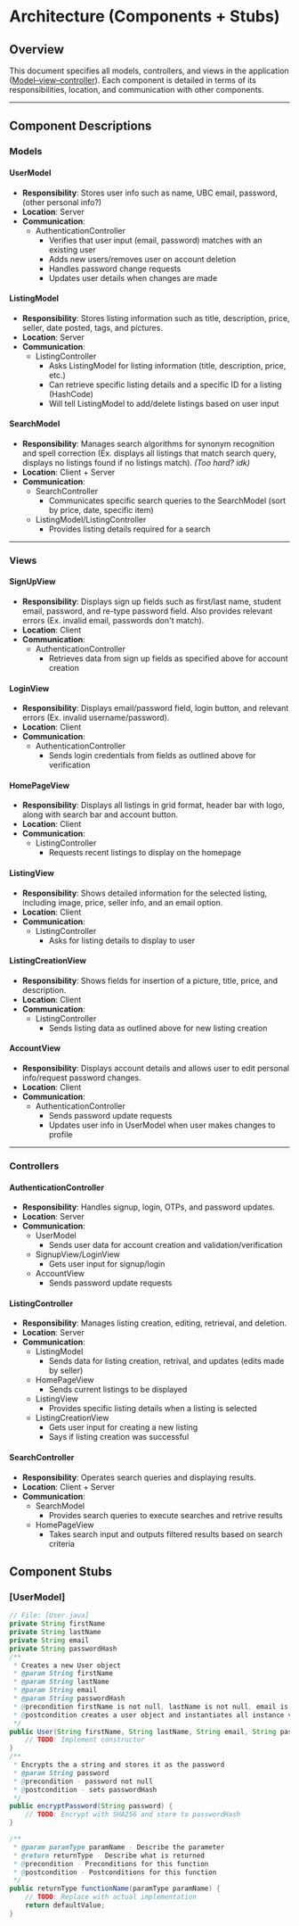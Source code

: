 # Architecture (Components + Stubs)

## Overview
This document specifies all models, controllers, and views in the application ([Model–view–controller](https://en.wikipedia.org/wiki/Model%E2%80%93view%E2%80%93controller)). Each component is detailed in terms of its responsibilities, location, and communication with other components. 

---

## Component Descriptions

### Models

#### UserModel
- **Responsibility**: Stores user info such as name, UBC email, password, (other personal info?)
- **Location**: Server
- **Communication**:
  - AuthenticationController
    - Verifies that user input (email, password) matches with an existing user
    - Adds new users/removes user on account deletion
    - Handles password change requests
    - Updates user details when changes are made

#### ListingModel
- **Responsibility**: Stores listing information such as title, description, price, seller, date posted, tags, and pictures.
- **Location**: Server
- **Communication**:
  - ListingController
    - Asks ListingModel for listing information (title, description, price, etc.)
    - Can retrieve specific listing details and a specific ID for a listing (HashCode)
    - Will tell ListingModel to add/delete listings based on user input

#### SearchModel
- **Responsibility**: Manages search algorithms for synonym recognition and spell correction (Ex. displays all listings that match search query, displays no listings found if no listings match). *(Too hard? idk)*
- **Location**: Client + Server
- **Communication**:
  - SearchController
    - Communicates specific search queries to the SearchModel (sort by price, date, specific item)
  - ListingModel/ListingController
    - Provides listing details required for a search

---

### Views

#### **SignUpView**
- **Responsibility**: Displays sign up fields such as first/last name, student email, password, and re-type password field. Also provides relevant errors (Ex. invalid email, passwords don't match).
- **Location**: Client
- **Communication**:
  - AuthenticationController
    - Retrieves data from sign up fields as specified above for account creation

#### **LoginView**
- **Responsibility**: Displays email/password field, login button, and relevant errors (Ex. invalid username/password).
- **Location**: Client
- **Communication**:
  - AuthenticationController
    - Sends login credentials from fields as outlined above for verification

#### **HomePageView**
- **Responsibility**: Displays all listings in grid format, header bar with logo, along with search bar and account button.
- **Location**: Client
- **Communication**:
  - ListingController
    - Requests recent listings to display on the homepage

#### **ListingView**
- **Responsibility**: Shows detailed information for the selected listing, including image, price, seller info, and an email option.
- **Location**: Client
- **Communication**:
  - ListingController
    - Asks for listing details to display to user

#### **ListingCreationView**
- **Responsibility**: Shows fields for insertion of a picture, title, price, and description.
- **Location**: Client
- **Communication**:
  - ListingController
    - Sends listing data as outlined above for new listing creation

#### **AccountView**
- **Responsibility**: Displays account details and allows user to edit personal info/request password changes.
- **Location**: Client
- **Communication**:
  - AuthenticationController
    - Sends password update requests
    - Updates user info in UserModel when user makes changes to profile
    
---

### Controllers

#### **AuthenticationController**
- **Responsibility**: Handles signup, login, OTPs, and password updates.
- **Location**: Server
- **Communication**:
  - UserModel
    - Sends user data for account creation and validation/verification
  - SignupView/LoginView
    - Gets user input for signup/login
  - AccountView
    - Sends password update requests

#### **ListingController**
- **Responsibility**: Manages listing creation, editing, retrieval, and deletion.
- **Location**: Server
- **Communication**:
  - ListingModel
    - Sends data for listing creation, retrival, and updates (edits made by seller)
  - HomePageView
    - Sends current listings to be displayed
  - ListingView
    - Provides specific listing details when a listing is selected
  - ListingCreationView
    - Gets user input for creating a new listing
    - Says if listing creation was successful

#### **SearchController**
- **Responsibility**: Operates search queries and displaying results.
- **Location**: Client + Server
- **Communication**:
  - SearchModel
    - Provides search queries to execute searches and retrive results
  - HomePageView
    - Takes search input and outputs filtered results based on search criteria

## Component Stubs

### [UserModel]

```java
// File: [User.java]
private String firstName
private String lastName
private String email
private String passwordHash
/** 
 * Creates a new User object
 * @param String firstName
 * @param String lastName
 * @param String email
 * @param String passwordHash
 * @precondition firstName is not null, lastName is not null, email is not null, password is not null
 * @postcondition creates a user object and instantiates all instance variables
 */
public User(String firstName, String lastName, String email, String password) {
    // TODO: Implement constructor
}
/**
 * Encrypts the a string and stores it as the password
 * @param String password
 * @precondition - password not null
 * @postcondition - sets passwordHash
 */
public encryptPassword(String password) {
    // TODO: Encrypt with SHA256 and store to passwordHash   
}

/**
 * @param paramType paramName - Describe the parameter
 * @return returnType - Describe what is returned
 * @precondition - Preconditions for this function
 * @postcondition - Postconditions for this function
 */
public returnType functionName(paramType paramName) {
    // TODO: Replace with actual implementation
    return defaultValue;
}
```
